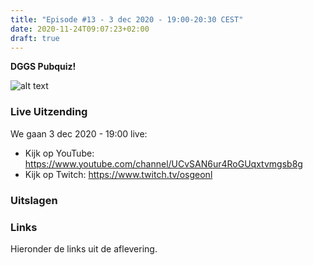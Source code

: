 ```yaml
---
title: "Episode #13 - 3 dec 2020 - 19:00-20:30 CEST"
date: 2020-11-24T09:07:23+02:00
draft: true
---
```


__DGGS Pubquiz!__ 
 
<!-- ### Terugkijken/Watch Back
Kijk de aflevering hier terug via YouTube. Watch the episode back here via YouTube.
{{< youtube rl4-tPbfxOE >}}   
-->

![alt text](/images/episode-0013/pubquiz_aankondiging.jpg)

### Live Uitzending

 We gaan 3 dec 2020 - 19:00 live:
 
* Kijk op YouTube: https://www.youtube.com/channel/UCvSAN6ur4RoGUqxtvmgsb8g
* Kijk op Twitch: https://www.twitch.tv/osgeonl

### Uitslagen


### Links
Hieronder de links uit de aflevering.

